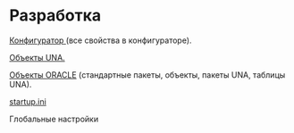 # Разработка

[Конфигуратор ](https://bsoft.gitbook.io/wiki/razrabotka/konfigurator)\(все свойства в конфигураторе\).

[Объекты UNA.](https://bsoft.gitbook.io/wiki/razrabotka)

[Объекты ORACLE](https://bsoft.gitbook.io/wiki/razrabotka) \(стандартные пакеты, объекты, пакеты UNA, таблицы UNA\).

[startup.ini](https://bsoft.gitbook.io/wiki/razrabotka)

Глобальные настройки



